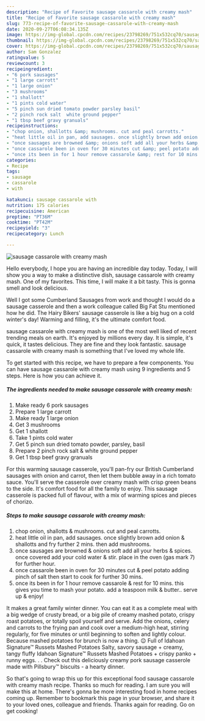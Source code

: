 ```yaml
---
description: "Recipe of Favorite sausage cassarole with creamy mash"
title: "Recipe of Favorite sausage cassarole with creamy mash"
slug: 773-recipe-of-favorite-sausage-cassarole-with-creamy-mash
date: 2020-09-27T06:08:34.135Z
image: https://img-global.cpcdn.com/recipes/23798269/751x532cq70/sausage-cassarole-with-creamy-mash-recipe-main-photo.jpg
thumbnail: https://img-global.cpcdn.com/recipes/23798269/751x532cq70/sausage-cassarole-with-creamy-mash-recipe-main-photo.jpg
cover: https://img-global.cpcdn.com/recipes/23798269/751x532cq70/sausage-cassarole-with-creamy-mash-recipe-main-photo.jpg
author: Sam Gonzalez
ratingvalue: 5
reviewcount: 3
recipeingredient:
- "6 pork sausages"
- "1 large carrott"
- "1 large onion"
- "3 mushrooms"
- "1 shallott"
- "1 pints cold water"
- "5 pinch sun dried tomato powder parsley basil"
- "2 pinch rock salt  white ground pepper"
- "1 tbsp beef gravy granuals"
recipeinstructions:
- "chop onion, shallotts &amp; mushrooms. cut and peal carrotts."
- "heat little oil in pan, add sausages. once slightly brown add onion &amp; shallotts and fry further 2 mins. then add mushrooms."
- "once sausages are browned &amp; onions soft add all your herbs &amp; spices. once covered add your cold water &amp; stir. place in the oven (gas mark 7) for further hour."
- "once cassarole been in oven for 30 minutes cut &amp; peel potato adding pinch of salt then start to cook for further 30 mins."
- "once its been in for 1 hour remove cassarole &amp; rest for 10 mins. this gives you time to mash your potato. add a teaspoon milk &amp;  butter.. serve up &amp; enjoy!"
categories:
- Recipe
tags:
- sausage
- cassarole
- with

katakunci: sausage cassarole with 
nutrition: 175 calories
recipecuisine: American
preptime: "PT36M"
cooktime: "PT42M"
recipeyield: "3"
recipecategory: Lunch

---
```



![sausage cassarole with creamy mash](https://img-global.cpcdn.com/recipes/23798269/751x532cq70/sausage-cassarole-with-creamy-mash-recipe-main-photo.jpg)

Hello everybody, I hope you are having an incredible day today. Today, I will show you a way to make a distinctive dish, sausage cassarole with creamy mash. One of my favorites. This time, I will make it a bit tasty. This is gonna smell and look delicious.

Well I got some Cumberland Sausages from work and thought I would do a sausage casserole and then a work colleague called Big Fat Stu mentioned how he did. The Hairy Bikers&#39; sausage casserole is like a big hug on a cold winter&#39;s day! Warming and filling, it&#39;s the ultimate comfort food.

sausage cassarole with creamy mash is one of the most well liked of recent trending meals on earth. It's enjoyed by millions every day. It is simple, it's quick, it tastes delicious. They are fine and they look fantastic. sausage cassarole with creamy mash is something that I've loved my whole life.


To get started with this recipe, we have to prepare a few components. You can have sausage cassarole with creamy mash using 9 ingredients and 5 steps. Here is how you can achieve it.

<!--inarticleads1-->

##### The ingredients needed to make sausage cassarole with creamy mash:

1. Make ready 6 pork sausages
1. Prepare 1 large carrott
1. Make ready 1 large onion
1. Get 3 mushrooms
1. Get 1 shallott
1. Take 1 pints cold water
1. Get 5 pinch sun dried tomato powder, parsley, basil
1. Prepare 2 pinch rock salt &amp; white ground pepper
1. Get 1 tbsp beef gravy granuals


For this warming sausage casserole, you&#39;ll pan-fry our British Cumberland sausages with onion and carrot, then let them bubble away in a rich tomato sauce. You&#39;ll serve the casserole over creamy mash with crisp green beans to the side. It&#39;s comfort food for all the family to enjoy. This sausage casserole is packed full of flavour, with a mix of warming spices and pieces of chorizo. 

<!--inarticleads2-->

##### Steps to make sausage cassarole with creamy mash:

1. chop onion, shallotts &amp; mushrooms. cut and peal carrotts.
1. heat little oil in pan, add sausages. once slightly brown add onion &amp; shallotts and fry further 2 mins. then add mushrooms.
1. once sausages are browned &amp; onions soft add all your herbs &amp; spices. once covered add your cold water &amp; stir. place in the oven (gas mark 7) for further hour.
1. once cassarole been in oven for 30 minutes cut &amp; peel potato adding pinch of salt then start to cook for further 30 mins.
1. once its been in for 1 hour remove cassarole &amp; rest for 10 mins. this gives you time to mash your potato. add a teaspoon milk &amp;  butter.. serve up &amp; enjoy!


It makes a great family winter dinner. You can eat it as a complete meal with a big wedge of crusty bread, or a big pile of creamy mashed potato, crispy roast potatoes, or totally spoil yourself and serve. Add the onions, celery and carrots to the frying pan and cook over a medium-high heat, stirring regularly, for five minutes or until beginning to soften and lightly colour. Because mashed potatoes for brunch is now a thing. 😉 Full of Idahoan Signature™ Russets Mashed Potatoes Salty, savory sausage + creamy, tangy fluffy Idahoan Signature™ Russets Mashed Potatoes + crispy panko + runny eggs. . . Check out this deliciously creamy pork sausage casserole made with Pillsbury™ biscuits - a hearty dinner. 

So that's going to wrap this up for this exceptional food sausage cassarole with creamy mash recipe. Thanks so much for reading. I am sure you will make this at home. There's gonna be more interesting food in home recipes coming up. Remember to bookmark this page in your browser, and share it to your loved ones, colleague and friends. Thanks again for reading. Go on get cooking!
